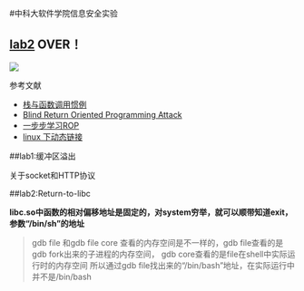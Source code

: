 #中科大软件学院信息安全实验

## [lab2](https://github.com/insertion/SEED_LAB/blob/master/lab2/hand_in.md#lab2%E5%AE%9E%E9%AA%8C%E6%8A%A5%E5%91%8A) OVER！

![](http://img-storage.qiniudn.com/15-11-4/79440814.jpg)


参考文献
* [栈与函数调用惯例](http://blog.csdn.net/xiaogugood/article/details/38490663)  
* [Blind Return Oriented Programming  Attack](http://drops.wooyun.org/tips/3071)
* [一步步学习ROP](http://drops.wooyun.org/tips/6597)
* [linux 下动态链接](http://jzhihui.iteye.com/blog/1447570)

##lab1:缓冲区溢出

 关于socket和HTTP协议

##lab2:Return-to-libc

**libc.so中函数的相对偏移地址是固定的，对system穷举，就可以顺带知道exit，参数“/bin/sh”的地址**

> gdb file 和gdb file core 查看的内存空间是不一样的，gdb file查看的是gdb fork出来的子进程的内存空间，
> gdb core查看的是file在shell中实际运行时的内存空间
> 所以通过gdb file找出来的“/bin/bash”地址，在实际运行中并不是/bin/bash
 

